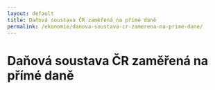 ```yaml
---
layout: default
title: Daňová soustava ČR zaměřená na přímé daně
permalink: /ekonomie/danova-soustava-cr-zamerena-na-prime-dane/
---
```


Daňová soustava ČR zaměřená na přímé daně
=========================================
